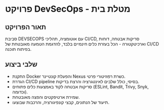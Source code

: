 # פרויקט DevSecOps - מטלת בית

## תאור הפרויקט
סביבת DEVSECOPS עם אוטומציה, תהליכי CI/CD, סריקות אבטחה, דוחות וארכיטקטורה - הכל בעזרת כלים חינמיים בלבד, להדגמת הטמעה מאובטחת של CI/CD בפיתוח תוכנה.

## שלבי ביצוע
- התקנת Docker והפעלת קונטיינר Nexus כשרת רפוזיטורי פרטי.
- הגדרת CI/CD pipeline בסיסי, כולל שלבים לאינטגרציה והרצת בדיקות.
- סריקות אבטחה לקוד באמצעות כלים פתוחים (ESLint, Bandit, Trivy, Snyk, וכדומה).
- שמירת ארטיפקטים והפצה מאובטחת.
- תיעוד של הנתונים, קבצי קונפיגורציה, והרכבות שבוצעו.
